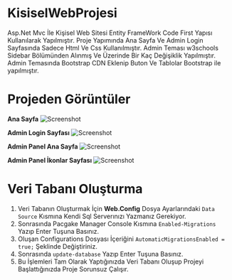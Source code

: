 
# KisiselWebProjesi
Asp.Net Mvc İle Kişisel Web Sitesi Entity FrameWork Code First Yapısı Kullanılarak Yapılmıştır.
Proje Yapımında Ana Sayfa Ve Admin Login Sayfasında Sadece Html Ve Css Kullanılmıştır. 
Admin Teması w3schools Sidebar Bölümünden Alınmış Ve Üzerinde Bir Kaç Değişiklik Yapılmıştır.
Admin Temasında Bootstrap CDN Eklenip Buton Ve Tablolar Bootstrap ile yapılmıştır.
# Projeden Görüntüler

**Ana Sayfa**
![Screenshot](https://user-images.githubusercontent.com/48470345/93139263-164a4380-f6e9-11ea-9a2f-67842371132e.png)

 **Admin Login Sayfası**
![Screenshot](https://user-images.githubusercontent.com/48470345/93140288-dbe1a600-f6ea-11ea-98a4-95059f0aef77.png)

 **Admin Panel Ana Sayfa**
![Screenshot](https://user-images.githubusercontent.com/48470345/93140369-fddb2880-f6ea-11ea-8e81-1fae3399ad50.png)

 **Admin Panel İkonlar Sayfası**
![Screenshot](https://user-images.githubusercontent.com/48470345/93140435-1c412400-f6eb-11ea-9d54-ab188097b071.png)

# Veri Tabanı Oluşturma

 1. Veri Tabanın Oluşturmak İçin **Web.Config** Dosya Ayarlarındaki
    `Data Source` Kısmına Kendi Sql Serverınızı Yazmanız Gerekiyor.
 2. Sonrasında Pacgake Manager Console Kısmına `Enabled-Migrations`
    Yazıp Enter Tuşuna Basınız.
 3. Oluşan Configurations Dosyası İçeriğini `AutomaticMigrationsEnabled
    = true;` Şeklinde Değiştiriniz.
 4. Sonrasında `update-database` Yazıp Enter Tuşuna Basınız.
 5. Bu İşlemleri Tam Olarak Yaptığınızda Veri Tabanı Oluşup Projeyi
    Başlattığınızda Proje Sorunsuz Çalışır.
